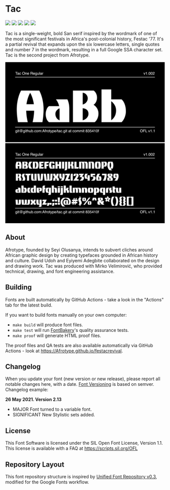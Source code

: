 # Tac

[![][Fontbakery]](https://Afrotype.github.io/festacrevival/fontbakery/fontbakery-report.html)
[![][Universal]](https://Afrotype.github.io/festacrevival/fontbakery/fontbakery-report.html)
[![][GF Profile]](https://Afrotype.github.io/festacrevival/fontbakery/fontbakery-report.html)
[![][Outline Correctness]](https://Afrotype.github.io/festacrevival/fontbakery/fontbakery-report.html)
[![][Shaping]](https://Afrotype.github.io/festacrevival/fontbakery/fontbakery-report.html)

[Fontbakery]: https://img.shields.io/endpoint?url=https%3A%2F%2Fraw.githubusercontent.com%2FAfrotype%2Ffestacrevival%2Fgh-pages%2Fbadges%2Foverall.json
[GF Profile]: https://img.shields.io/endpoint?url=https%3A%2F%2Fraw.githubusercontent.com%2FAfrotype%2Ffestacrevival%2Fgh-pages%2Fbadges%2FGoogleFonts.json
[Outline Correctness]: https://img.shields.io/endpoint?url=https%3A%2F%2Fraw.githubusercontent.com%2FAfrotype%2Ffestacrevival%2Fgh-pages%2Fbadges%2FOutlineCorrectnessChecks.json
[Shaping]: https://img.shields.io/endpoint?url=https%3A%2F%2Fraw.githubusercontent.com%2FAfrotype%2Ffestacrevival%2Fgh-pages%2Fbadges%2FShapingChecks.json
[Universal]: https://img.shields.io/endpoint?url=https%3A%2F%2Fraw.githubusercontent.com%2FAfrotype%2Ffestacrevival%2Fgh-pages%2Fbadges%2FUniversal.json

Tac is a single-weight, bold San serif inspired by the wordmark of one of the most significant festivals in Africa's post-colonial history, Festac '77. It's a partial revival that expands upon the six lowercase letters, single quotes and number 7 in the wordmark, resulting in a full Google SSA character set. Tac is the second project from Afrotype.

![Sample Image](documentation/image1.png)
![Sample Image](documentation/image2.png)

## About

Afrotype, founded by Seyi Olusanya, intends to subvert cliches around African graphic design by creating typefaces grounded in African history and culture. David Udoh and Eyiyemi Adegbite collaborated on the design and drawing work. Tac was produced with Mirko Velimirović, who provided technical, drawing, and font engineering assistance.

## Building

Fonts are built automatically by GitHub Actions - take a look in the "Actions" tab for the latest build.

If you want to build fonts manually on your own computer:

* `make build` will produce font files.
* `make test` will run [FontBakery](https://github.com/googlefonts/fontbakery)'s quality assurance tests.
* `make proof` will generate HTML proof files.

The proof files and QA tests are also available automatically via GitHub Actions - look at https://Afrotype.github.io/festacrevival.

## Changelog

When you update your font (new version or new release), please report all notable changes here, with a date.
[Font Versioning](https://github.com/googlefonts/gf-docs/tree/main/Spec#font-versioning) is based on semver. 
Changelog example:

**26 May 2021. Version 2.13**
- MAJOR Font turned to a variable font.
- SIGNIFICANT New Stylistic sets added.

## License

This Font Software is licensed under the SIL Open Font License, Version 1.1.
This license is available with a FAQ at
https://scripts.sil.org/OFL

## Repository Layout

This font repository structure is inspired by [Unified Font Repository v0.3](https://github.com/unified-font-repository/Unified-Font-Repository), modified for the Google Fonts workflow.

